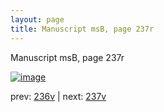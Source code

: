```yaml
---
layout: page
title: Manuscript msB, page 237r
---
```


Manuscript msB, page 237r

[![image](http://www.homermultitext.org/iipsrv?OBJ=IIP,1.0&FIF=/project/homer/pyramidal/deepzoom/hmt/vbbifolio/pending/vb_236v_237r.tif&WID=100&CVT=JPEG)](http://www.homermultitext.org/ict2/?urn=urn:cite2:hmt:vbbifolio.pending:vb_236v_237r)

prev:  [236v](../236v) | next:  [237v](../237v)

